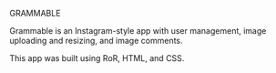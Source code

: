 GRAMMABLE

Grammable is an Instagram-style app with user management, image uploading and resizing, and image comments.

This app was built using RoR, HTML, and CSS.

